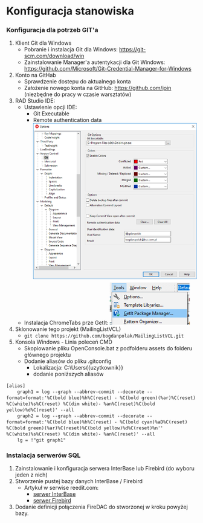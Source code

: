 # Konfiguracja stanowiska

### Konfiguracja dla potrzeb GIT'a

1. Klient Git dla Windows
    * Pobranie i instalacja Git dla Windows: https://git-scm.com/download/win
    * Zainstalowanie Manager'a autentykacji dla Git Windows: https://github.com/Microsoft/Git-Credential-Manager-for-Windows
3. Konto na GitHab
    * Sprawdzenie dostepu do aktualnego konta 
    * Założenie nowego konta na GitHub: https://github.com/join (niezbędne do pracy w czasie warsztatów)
2. RAD Studio IDE:
    * Ustawienie opcji IDE:
        * Git Executable
        * Remote authentication data
        ![](./assets/opcje-IDE-dla-Gita.png)
    * Instalacja ChromeTabs prze GetIt:
    ![](./assets/getit-manager.png)
3. Sklonowanie tego projekt (MailingListVCL)
    * ```git clone https://github.com/bogdanpolak/MailingListVCL.git```
3. Konsola Windows - Linia poleceń CMD
    * Skopiowanie pliku OpenConsole.bat z podfolderu assets do folderu głównego projektu
    * Dodanie aliasów do pliku .gitconfig
        * Lokalizacja: C:\Users\{{uzytkownik}}
        * dodanie poniższych aliasów
```
[alias]
	graph1 = log --graph --abbrev-commit --decorate --format=format:'%C(bold blue)%h%C(reset) - %C(bold green)(%ar)%C(reset) %C(white)%s%C(reset) %C(dim white)- %an%C(reset)%C(bold yellow)%d%C(reset)' --all
	graph2 = log --graph --abbrev-commit --decorate --format=format:'%C(bold blue)%h%C(reset) - %C(bold cyan)%aD%C(reset) %C(bold green)(%ar)%C(reset)%C(bold yellow)%d%C(reset)%n''          %C(white)%s%C(reset) %C(dim white)- %an%C(reset)' --all
	lg = !"git graph1"
```

### Instalacja serwerów SQL

1. Zainstalowanie i konfiguracja serwera InterBase lub Firebird (do wyboru jeden z nich)
2. Stworzenie pustej bazy danych InterBase / Firebird
    * Artykuł w serwise reedit.com:
        * [serwer InterBase](https://www.reddit.com/user/BogdanPolakBSC/comments/9cymje/)
        * [serwer Firebird](https://www.reddit.com/user/BogdanPolakBSC/comments/9cyrh2/)
3. Dodanie definicji połączenia FireDAC do stworzonej w kroku powyżej bazy.
